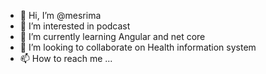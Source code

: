 - 👋 Hi, I’m @mesrima
- 👀 I’m interested in podcast 
- 🌱 I’m currently learning Angular and  net core
- 💞️ I’m looking to collaborate on Health information system
- 📫 How to reach me ...

<!---
mesrima/mesrima is a ✨ special ✨ repository because its `README.md` (this file) appears on your GitHub profile.
You can click the Preview link to take a look at your changes.
--->
